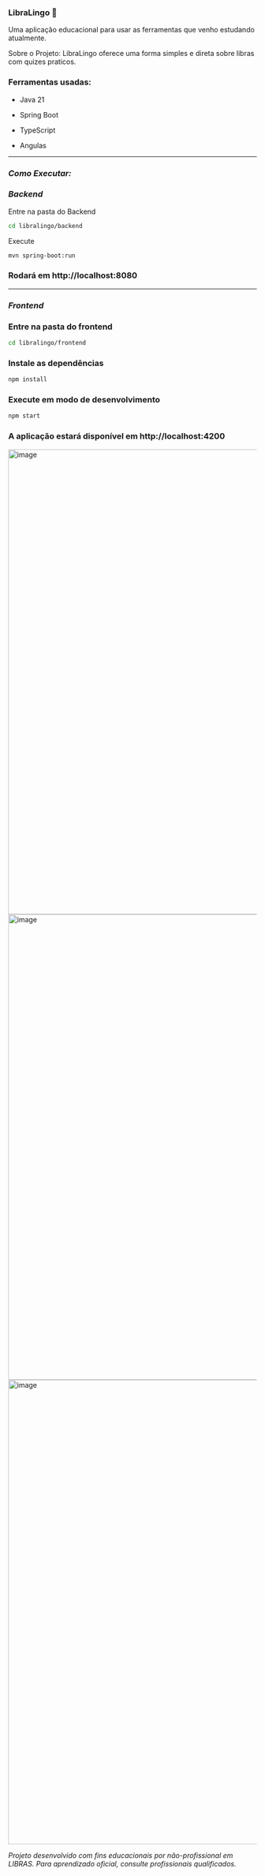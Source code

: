 ### ﻿LibraLingo 🤟

Uma aplicação educacional para usar as ferramentas que venho estudando atualmente.

Sobre o Projeto:
LibraLingo oferece uma forma simples e direta sobre libras com quizes praticos.

### Ferramentas usadas:

- Java 21  
- Spring Boot

- TypeScript 
- Angulas
---
### *Como Executar:*

### *Backend*

Entre na pasta do Backend
```bash
cd libralingo/backend
```
Execute
```bash
mvn spring-boot:run
```
### Rodará em http://localhost:8080
---

### *Frontend*

### Entre na pasta do frontend
```bash
cd libralingo/frontend
```
### Instale as dependências
```bash
npm install
```

### Execute em modo de desenvolvimento
```bash
npm start
```
### A aplicação estará disponível em http://localhost:4200


<img width="1919" height="943" alt="image" src="https://github.com/user-attachments/assets/7c8b7b87-b532-454d-91e4-6b860f19fb72" />

<img width="1915" height="944" alt="image" src="https://github.com/user-attachments/assets/91cd91f2-0706-4532-a51f-d8fd103f1bb0" />

<img width="1919" height="942" alt="image" src="https://github.com/user-attachments/assets/be8bc39d-f399-406f-9ad3-530b1fb6ac0b" />

*Projeto desenvolvido com fins educacionais por não-profissional em LIBRAS.
Para aprendizado oficial, consulte profissionais qualificados.*



